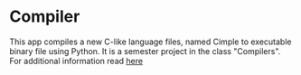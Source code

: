 # Compiler
This app compiles a new C-like language files, named Cimple to executable binary file using Python.
It is a semester project in the class "Compilers".
For additional information read [here](https://github.com/joannacharp/Compiler/blob/main/Report.pdf)
